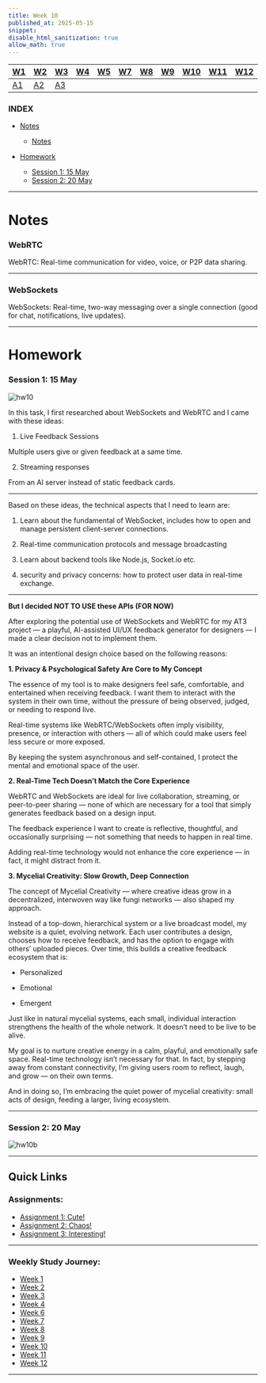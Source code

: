 ```yaml
---
title: Week 10
published_at: 2025-05-15
snippet:
disable_html_sanitization: true
allow_math: true
---
```


| [W1](https://waikei1-creative-co-63.deno.dev/week1) | [W2](https://waikei1-creative-co-63.deno.dev/week2) | [W3](https://waikei1-creative-co-63.deno.dev/week3) | [W4](https://waikei1-creative-co-63.deno.dev/week4) | [W5](https://waikei1-creative-co-63.deno.dev/week5) | [W7](https://waikei1-creative-co-63.deno.dev/week7) | [W8](https://waikei1-creative-co-63.deno.dev/week8) | [W9](https://waikei1-creative-co-63.deno.dev/week9) | [W10](https://waikei1-creative-co-63.deno.dev/week10) | [W11](https://waikei1-creative-co-63.deno.dev/week11) | [W12](https://waikei1-creative-co-63.deno.dev/week12) |
| --------------------------------------------------- | --------------------------------------------------- | --------------------------------------------------- | --------------------------------------------------- | --------------------------------------------------- | --------------------------------------------------- | --------------------------------------------------- | --------------------------------------------------- | ----------------------------------------------------- | ----------------------------------------------------- | ----------------------------------------------------- |
| [A1](https://waikei1-creative-co-63.deno.dev/A1)    | [A2](https://waikei1-creative-co-63.deno.dev/A2)    | [A3](https://waikei1-creative-co-63.deno.dev/A3)    |

### INDEX

- [Notes](https://waikei1-creative-co-63.deno.dev/week10#notes)

  - [Notes](https://waikei1-creative-co-63.deno.dev/week10#WebRTC)

- [Homework](https://waikei1-creative-co-63.deno.dev/week10#homework)

  - [Session 1: 15 May](https://waikei1-creative-co-63.deno.dev/week10#session-1-15-may)
  - [Session 2: 20 May](https://waikei1-creative-co-63.deno.dev/week10#session-2-20-may)

---

# Notes

### WebRTC

WebRTC: Real-time communication for video, voice, or P2P data sharing.

---

### WebSockets

WebSockets: Real-time, two-way messaging over a single connection (good for chat, notifications, live updates).

---

# Homework

### Session 1: 15 May

![hw10](/w10s1/hw10a_1.png)

In this task, I first researched about WebSockets and WebRTC and I came with these ideas:

1. Live Feedback Sessions

Multiple users give or given feedback at a same time.

2. Streaming responses

From an AI server instead of static feedback cards.

---

Based on these ideas, the technical aspects that I need to learn are:

1. Learn about the fundamental of WebSocket, includes how to open and manage persistent client-server connections.

2. Real-time communication protocols and message broadcasting

3. Learn about backend tools like Node.js, Socket.io etc.

4. security and privacy concerns: how to protect user data in real-time exchange.

---

**But I decided NOT TO USE these APIs (FOR NOW)**

After exploring the potential use of WebSockets and WebRTC for my AT3 project — a playful, AI-assisted UI/UX feedback generator for designers — I made a clear decision not to implement them.

It was an intentional design choice based on the following reasons:

**1. Privacy & Psychological Safety Are Core to My Concept**

The essence of my tool is to make designers feel safe, comfortable, and entertained when receiving feedback. I want them to interact with the system in their own time, without the pressure of being observed, judged, or needing to respond live.

Real-time systems like WebRTC/WebSockets often imply visibility, presence, or interaction with others — all of which could make users feel less secure or more exposed.

By keeping the system asynchronous and self-contained, I protect the mental and emotional space of the user.

**2. Real-Time Tech Doesn’t Match the Core Experience**

WebRTC and WebSockets are ideal for live collaboration, streaming, or peer-to-peer sharing — none of which are necessary for a tool that simply generates feedback based on a design input.

The feedback experience I want to create is reflective, thoughtful, and occasionally surprising — not something that needs to happen in real time.

Adding real-time technology would not enhance the core experience — in fact, it might distract from it.

**3. Mycelial Creativity: Slow Growth, Deep Connection**

The concept of Mycelial Creativity — where creative ideas grow in a decentralized, interwoven way like fungi networks — also shaped my approach.

Instead of a top-down, hierarchical system or a live broadcast model, my website is a quiet, evolving network. Each user contributes a design, chooses how to receive feedback, and has the option to engage with others’ uploaded pieces. Over time, this builds a creative feedback ecosystem that is:

- Personalized

- Emotional

- Emergent

Just like in natural mycelial systems, each small, individual interaction strengthens the health of the whole network. It doesn’t need to be live to be alive.

My goal is to nurture creative energy in a calm, playful, and emotionally safe space. Real-time technology isn’t necessary for that. In fact, by stepping away from constant connectivity, I’m giving users room to reflect, laugh, and grow — on their own terms.

And in doing so, I’m embracing the quiet power of mycelial creativity: small acts of design, feeding a larger, living ecosystem.

---

### Session 2: 20 May

![hw10b](/w10s2/hw10b.png)

---

## Quick Links

### Assignments:

- [Assignment 1: Cute!](https://waikei1-creative-co-63.deno.dev/A1)
- [Assignment 2: Chaos!](https://waikei1-creative-co-63.deno.dev/A2)
- [Assignment 3: Interesting!](https://waikei1-creative-co-63.deno.dev/A3)

---

### Weekly Study Journey:

- [Week 1](https://waikei1-creative-co-63.deno.dev/week1)
- [Week 2](https://waikei1-creative-co-63.deno.dev/week2)
- [Week 3](https://waikei1-creative-co-63.deno.dev/week3)
- [Week 4](https://waikei1-creative-co-63.deno.dev/week4)
- [Week 6](https://waikei1-creative-co-63.deno.dev/week6)
- [Week 7](https://waikei1-creative-co-63.deno.dev/week7)
- [Week 8](https://waikei1-creative-co-63.deno.dev/week8)
- [Week 9](https://waikei1-creative-co-63.deno.dev/week9)
- [Week 10](https://waikei1-creative-co-63.deno.dev/week10)
- [Week 11](https://waikei1-creative-co-63.deno.dev/week11)
- [Week 12](https://waikei1-creative-co-63.deno.dev/week12)

---
